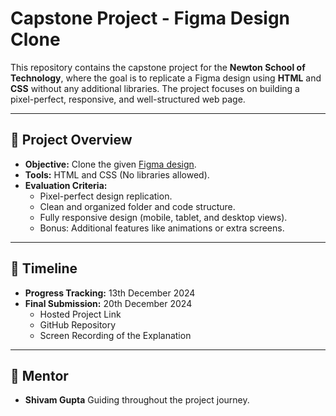 # Capstone Project - Figma Design Clone

This repository contains the capstone project for the **Newton School of Technology**, where the goal is to replicate a Figma design using **HTML** and **CSS** without any additional libraries. The project focuses on building a pixel-perfect, responsive, and well-structured web page.

---

## 🎨 Project Overview

- **Objective:** Clone the given [Figma design](https://www.figma.com/design/2qb0304amf5midyPlUJq6n/110?m=auto&t=WvF6OA59ieEF3tOH-6).
- **Tools:** HTML and CSS (No libraries allowed).
- **Evaluation Criteria:**
  - Pixel-perfect design replication.
  - Clean and organized folder and code structure.
  - Fully responsive design (mobile, tablet, and desktop views).
  - Bonus: Additional features like animations or extra screens.

---

## 📅 Timeline

- **Progress Tracking:** 13th December 2024  
- **Final Submission:** 20th December 2024  
  - Hosted Project Link  
  - GitHub Repository  
  - Screen Recording of the Explanation  

---

## 🤝 Mentor

- **Shivam Gupta**
Guiding throughout the project journey.
